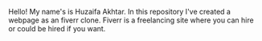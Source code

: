 Hello! My name's is Huzaifa Akhtar. In this repository I've created a webpage as an fiverr clone. Fiverr is a freelancing site where you can hire or could be hired if you want.
